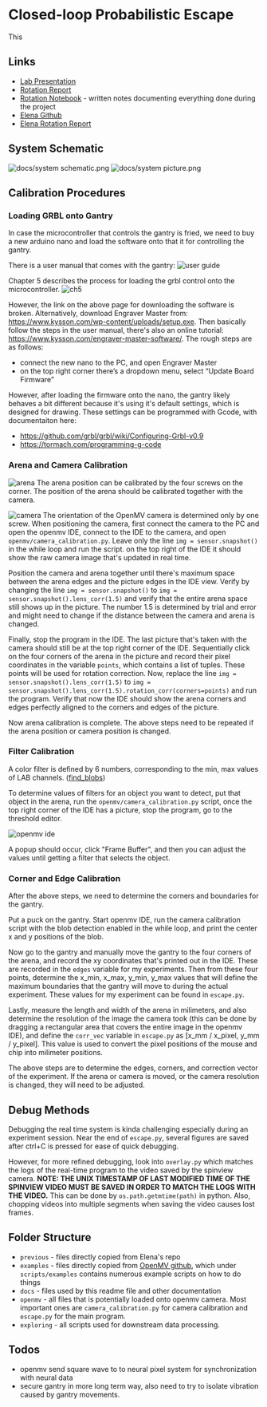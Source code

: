 # Closed-loop Probabilistic Escape
This 

## Links
- [Lab Presentation](https://docs.google.com/presentation/d/1-WpSntKPBZUKo7lMExeI2NokXyZim15iTLS0z7BTT6Q/edit?usp=sharing)
- [Rotation Report](docs/Rotation%20Report.pdf)
- [Rotation Notebook](https://yefan2718.notion.site/Rot2-Notebook-2320cc21c8434955b051a818b1cbd9e6?pvs=4) - written notes documenting everything done during the project
- [Elena Github](https://github.com/zzhong413/mouse-tracker)
- [Elena Rotation Report](docs/Elena_Zhong_RotationReport.pdf)

## System Schematic
![docs/system schematic.png](docs/system%20schematic.png)
![docs/system picture.png](docs/system%20picture.png)

## Calibration Procedures
### Loading GRBL onto Gantry
In case the microcontroller that controls the gantry is fried, we need to buy a new arduino nano and load the software onto that it for controlling the gantry. 

There is a user manual that comes with the gantry: 
![user guide](docs/machin%20maker%20user%20guide.jpg)

Chapter 5 describes the process for loading the grbl control onto the microcontroller. 
![ch5](docs/user%20manual%20ch5.jpg)

However, the link on the above page for downloading the software is broken. Alternatively, download Engraver Master from: https://www.kysson.com/wp-content/uploads/setup.exe. Then basically follow the steps in the user manual, there's also an online tutorial: https://www.kysson.com/engraver-master-software/. The rough steps are as follows:
- connect the new nano to the PC, and open Engraver Master
- on the top right corner there’s a dropdown menu, select “Update Board Firmware”

However, after loading the firmware onto the nano, the gantry likely behaves a bit different because it's using it's default settings, which is designed for drawing. These settings can be programmed with Gcode, with documentaiton here: 
- https://github.com/grbl/grbl/wiki/Configuring-Grbl-v0.9
- https://tormach.com/programming-g-code

### Arena and Camera Calibration
![arena](docs/arean.jpg)
The arena position can be calibrated by the four screws on the corner. The position of the arena should be calibrated together with the camera. 

![camera](docs/cameras.jpg)
The orientation of the OpenMV camera is determined only by one screw. When positioning the camera, first connect the camera to the PC and open the openmv IDE, connect to the IDE to the camera, and open `openmv/camera_calibration.py`. Leave only the line `img = sensor.snapshot()` in the while loop and run the script. on the top right of the IDE it should show the raw camera image that's updated in real time. 

Position the camera and arena together until there's maximum space between the arena edges and the picture edges in the IDE view. Verify by changing the line `img = sensor.snapshot()` to `img = sensor.snapshot().lens_corr(1.5)` and verify that the entire arena space still shows up in the picture. The number 1.5 is determined by trial and error and might need to change if the distance between the camera and arena is changed. 

Finally, stop the program in the IDE. The last picture that's taken with the camera should still be at the top right corner of the IDE. Sequentially click on the four corners of the arena in the picture and record their pixel coordinates in the variable `points`, which contains a list of tuples. These points will be used for rotation correction. Now, replace the line `img = sensor.snapshot().lens_corr(1.5)` to `img = sensor.snapshot().lens_corr(1.5).rotation_corr(corners=points)` and run the program. Verify that now the IDE should show the arena corners and edges perfectly aligned to the corners and edges of the picture. 

Now arena calibration is complete. The above steps need to be repeated if the arena position or camera position is changed. 

### Filter Calibration
A color filter is defined by 6 numbers, corresponding to the min, max values of LAB channels. ([find_blobs](https://docs.openmv.io/library/omv.image.html#image.Image.find_blobs))

To determine values of filters for an object you want to detect, put that object in the arena, run the `openmv/camera_calibration.py` script, once the top right corner of the IDE has a picture, stop the program, go to the threshold editor. 

![openmv ide](docs/openmv%20ide.jpg)

A popup should occur, click "Frame Buffer", and then you can adjust the values until getting a filter that selects the object. 

### Corner and Edge Calibration
After the above steps, we need to determine the corners and boundaries for the gantry. 

Put a puck on the gantry. Start openmv IDE, run the camera calibration script with the blob detection enabled in the while loop, and print the center x and y positions of the blob. 

Now go to the gantry and manually move the gantry to the four corners of the arena, and record the xy coordinates that's printed out in the IDE. These are recorded in the `edges` variable for my experiments. Then from these four points, determine the x_min, x_max, y_min, y_max values that will define the maximum boundaries that the gantry will move to during the actual experiment. These values for my experiment can be found in `escape.py`. 

Lastly, measure the length and width of the arena in milimeters, and also determine the resolution of the image the camera took (this can be done by dragging a rectangular area that covers the entire image in the openmv IDE), and define the `corr_vec` variable in `escape.py` as [x_mm / x_pixel, y_mm / y_pixel]. This value is used to convert the pixel positions of the mouse and chip into milimeter positions. 

The above steps are to determine the edges, corners, and correction vector of the experiment. If the arena or camera is moved, or the camera resolution is changed, they will need to be adjusted. 

## Debug Methods

Debugging the real time system is kinda challenging especially during an experiment session. Near the end of `escape.py`, several figures are saved after ctrl+C is pressed for ease of quick debugging. 

However, for more refined debugging, look into `overlay.py` which matches the logs of the real-time program to the video saved by the spinview camera. **NOTE: THE UNIX TIMESTAMP OF LAST MODIFIED TIME OF THE SPINVIEW VIDEO MUST BE SAVED IN ORDER TO MATCH THE LOGS WITH THE VIDEO.** This can be done by `os.path.getmtime(path)` in python. Also, chopping videos into multiple segments when saving the video causes lost frames. 

## Folder Structure
- `previous` - files directly copied from Elena's repo
- `examples` - files directly copied from [OpenMV github](https://github.com/openmv/openmv), which under `scripts/examples` contains numerous example scripts on how to do things
- `docs` - files used by this readme file and other documentation
- `openmv` - all files that is potentially loaded onto openmv camera. Most important ones are `camera_calibration.py` for camera calibration and `escape.py` for the main program. 
- `exploring` - all scripts used for downstream data processing. 

## Todos
- openmv send square wave to to neural pixel system for synchronization with neural data
- secure gantry in more long term way, also need to try to isolate vibration caused by gantry movements. 
